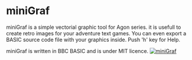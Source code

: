 # miniGraf
 
miniGraf is a simple vectorial graphic tool for Agon series.
it is usefull to create retro images for your adventure text games.
You can even export a BASIC source code file with your graphics inside.
Push 'h' key for Help.

miniGraf is written in BBC BASIC and is under MIT licence.
[![miniGraf](https://img.youtube.com/vi/VID/0.jpg)](https://www.youtube.com/watch?v=9bjvjwZnP1s)
